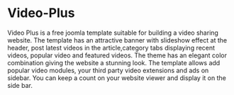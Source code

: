 # Video-Plus
Video Plus is a free joomla template suitable for building a video sharing website. The template has an attractive banner with slideshow effect at the header, post latest videos in the article,category tabs displaying recent videos, popular video and featured videos. The theme has an elegant color combination giving the website a stunning look. The template allows add popular video modules, your third party video extensions and ads on sidebar. You can keep a count on your website viewer and display it on the side bar.
